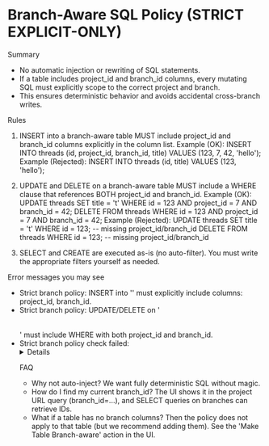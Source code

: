 # Branch-Aware SQL Policy (STRICT EXPLICIT-ONLY)

Summary
- No automatic injection or rewriting of SQL statements.
- If a table includes project_id and branch_id columns, every mutating SQL must explicitly scope to the correct project and branch.
- This ensures deterministic behavior and avoids accidental cross-branch writes.

Rules
1) INSERT into a branch-aware table MUST include project_id and branch_id columns explicitly in the column list.
   Example (OK):
   INSERT INTO threads (id, project_id, branch_id, title) VALUES (123, 7, 42, 'hello');
   Example (Rejected):
   INSERT INTO threads (id, title) VALUES (123, 'hello');

2) UPDATE and DELETE on a branch-aware table MUST include a WHERE clause that references BOTH project_id and branch_id.
   Example (OK):
   UPDATE threads SET title = 't' WHERE id = 123 AND project_id = 7 AND branch_id = 42;
   DELETE FROM threads WHERE id = 123 AND project_id = 7 AND branch_id = 42;
   Example (Rejected):
   UPDATE threads SET title = 't' WHERE id = 123;   -- missing project_id/branch_id
   DELETE FROM threads WHERE id = 123;              -- missing project_id/branch_id

3) SELECT and CREATE are executed as-is (no auto-filter). You must write the appropriate filters yourself as needed.

Error messages you may see
- Strict branch policy: INSERT into '<table>' must explicitly include columns: project_id, branch_id.
- Strict branch policy: UPDATE/DELETE on '<table>' must include WHERE with both project_id and branch_id.
- Strict branch policy check failed: <details>

FAQ
- Why not auto-inject? We want fully deterministic SQL without magic.
- How do I find my current branch_id? The UI shows it in the project URL query (branch_id=...), and SELECT queries on branches can retrieve IDs.
- What if a table has no branch columns? Then the policy does not apply to that table (but we recommend adding them). See the 'Make Table Branch-aware' action in the UI.
